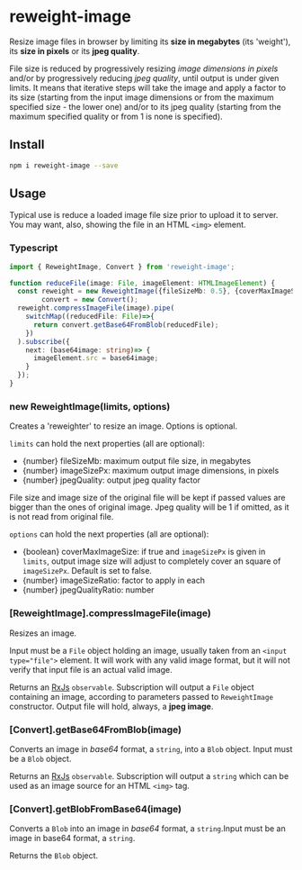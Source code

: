 # reweight-image

Resize image files in browser by limiting its **size in megabytes** (its 'weight'), its **size in pixels** or its **jpeg quality**.

File size is reduced by progressively resizing *image dimensions in pixels* and/or by progressively reducing *jpeg quality*, until output is under given limits. It means that iterative steps will take the image and apply a factor to its size (starting from the input image dimensions or from the maximum specified size - the lower one) and/or to its jpeg quality (starting from the maximum specified quality or from 1 is none is specified).

## Install

```sh
npm i reweight-image --save
```

## Usage

Typical use is reduce a loaded image file size prior to upload it to server. You may want, also, showing the file in an HTML `<img>` element.
### Typescript
```typescript
import { ReweightImage, Convert } from 'reweight-image';

function reduceFile(image: File, imageElement: HTMLImageElement) {
  const reweight = new ReweightImage({fileSizeMb: 0.5}, {coverMaxImageSize: true}),
        convert = new Convert();
  reweight.compressImageFile(image).pipe(
    switchMap((reducedFile: File)=>{
      return convert.getBase64FromBlob(reducedFile);
    })
  ).subscribe({
    next: (base64image: string)=> {
      imageElement.src = base64image;
    }
  });
}
```

### new ReweightImage(limits, options)
Creates a 'reweighter' to resize an image. Options is optional.

`limits` can hold the next properties (all are optional):
- {number} fileSizeMb: maximum output file size, in megabytes
- {number} imageSizePx: maximum output image dimensions, in pixels
- {number} jpegQuality: output jpeg quality factor

File size and image size of the original file will be kept if passed values are bigger than the ones of original image. Jpeg quality will be 1 if omitted, as it is not read from original file.

`options` can hold the next properties (all are optional):
- {boolean} coverMaxImageSize: if true and `imageSizePx` is given in `limits`, output image size will adjust to completely cover an square of `imageSizePx`. Default is set to false.
- {number} imageSizeRatio: factor to apply in each
- {number} jpegQualityRatio: number

### [ReweightImage].compressImageFile(image)

Resizes an image.

Input must be a `File` object holding an image, usually taken from an `<input type="file">` element.  It will work with any valid image format, but it will not verify that input file is an actual valid image.

Returns an [RxJs](https://github.com/ReactiveX/rxjs) `observable`. Subscription will output a `File` object containing an image, according to parameters passed to `ReweightImage` constructor. Output file will hold, always, a **jpeg image**.

### [Convert].getBase64FromBlob(image)

Converts an image in *base64* format, a `string`, into a `Blob` object. Input must be a `Blob` object.

Returns an [RxJs](https://github.com/ReactiveX/rxjs) `observable`. Subscription will output a `string` which can be used as an image source for an HTML `<img>` tag.

### [Convert].getBlobFromBase64(image)

Converts a `Blob` into an image in *base64* format, a `string`.Input must be an image in base64 format, a `string`.

Returns the `Blob` object.
